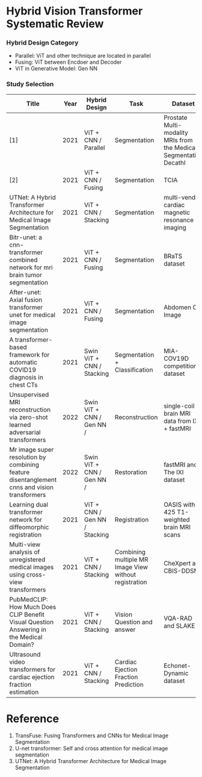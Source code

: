 # Hybrid Vision Transformer Systematic Review


### Hybrid Design Category
- Parallel: ViT and other technique are located in parallel
- Fusing: ViT between Encdoer and Decoder
- ViT in Generative Model: Gen NN


### Study Selection
| Title | Year | Hybrid Design | Task | Dataset | Modality | Input Size
| ------------------------- |  -------- | -------- | -------- | -------- | -------- | -------- | 
| [1]  | 2021 | ViT + CNN / Parallel | Segmentation | Prostate Multi-modality MRIs from the Medical Segmentation Decathl | MRI |
| [2] | 2021 | ViT + CNN / Fusing | Segmentation | TCIA | CT |
| UTNet: A Hybrid Transformer Architecture for Medical Image Segmentation | 2021 | ViT + CNN / Stacking | Segmentation | multi-vendor cardiac magnetic resonance imaging | MRI |
| Bitr-unet: a cnn-transformer combined network for mri brain tumor segmentation | 2021 | ViT + CNN / Fusing | Segmentation | BRaTS dataset | MRI |
| After-unet: Axial fusion transformer unet for medical image segmentation | 2021 | ViT + CNN / Fusing | Segmentation | Abdomen CT Image | CT |
| A transformer-based framework for automatic COVID19 diagnosis in chest CTs | 2021 | Swin ViT + CNN / Stacking | Segmentation + Classification | MIA-COV19D competition dataset | CT |
| Unsupervised MRI reconstruction via zero-shot learned adversarial transformers | 2022 | Swin ViT + CNN / Gen NN / | Reconstruction | single-coil brain MRI data from IXI + fastMRI | MRI |
| Mr image super resolution by combining feature disentanglement cnns and vision transformers | 2022 | Swin ViT + CNN / Gen NN /  | Restoration | fastMRI and The IXI dataset | MRI |
| Learning dual transformer network for diffeomorphic registration | 2021 | ViT + CNN / Gen NN / Stacking | Registration | OASIS with 425 T1-weighted brain MRI scans | MRI |
| Multi-view analysis of unregistered medical images using cross-view transformers | 2021 | ViT + CNN / Stacking | Combining multiple MR Image View without registration | CheXpert and CBIS-DDSM | MRI |
| PubMedCLIP: How Much Does CLIP Benefit Visual Question Answering in the Medical Domain? | 2021 | ViT + CNN / Stacking | Vision Question and answer | VQA-RAD and SLAKE | X-ray |
| Ultrasound video transformers for cardiac ejection fraction estimation | 2021 | ViT + CNN / Stacking | Cardiac Ejection Fraction Prediction | Echonet-Dynamic dataset | Ultrasound |



# Reference
1. TransFuse: Fusing Transformers and CNNs for Medical Image Segmentation
2. U-net transformer: Self and cross attention for medical image segmentation
3. UTNet: A Hybrid Transformer Architecture for Medical Image Segmentation
